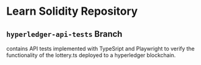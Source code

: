 # Learn Solidity Repository

## `hyperledger-api-tests` Branch
contains API tests implemented with TypeSript and Playwright to verify the functionality of the lottery.ts deployed to a hyperledger blockchain.
